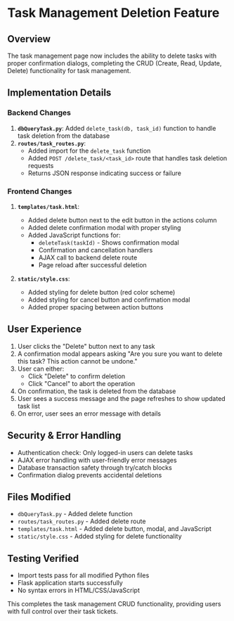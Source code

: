 # Task Management Deletion Feature

## Overview
The task management page now includes the ability to delete tasks with proper confirmation dialogs, completing the CRUD (Create, Read, Update, Delete) functionality for task management.

## Implementation Details

### Backend Changes
1. **`dbQueryTask.py`**: Added `delete_task(db, task_id)` function to handle task deletion from the database
2. **`routes/task_routes.py`**: 
   - Added import for the `delete_task` function
   - Added `POST /delete_task/<task_id>` route that handles task deletion requests
   - Returns JSON response indicating success or failure

### Frontend Changes
1. **`templates/task.html`**:
   - Added delete button next to the edit button in the actions column
   - Added delete confirmation modal with proper styling
   - Added JavaScript functions for:
     - `deleteTask(taskId)` - Shows confirmation modal
     - Confirmation and cancellation handlers
     - AJAX call to backend delete route
     - Page reload after successful deletion

2. **`static/style.css`**:
   - Added styling for delete button (red color scheme)
   - Added styling for cancel button and confirmation modal
   - Added proper spacing between action buttons

## User Experience
1. User clicks the "Delete" button next to any task
2. A confirmation modal appears asking "Are you sure you want to delete this task? This action cannot be undone."
3. User can either:
   - Click "Delete" to confirm deletion
   - Click "Cancel" to abort the operation
4. On confirmation, the task is deleted from the database
5. User sees a success message and the page refreshes to show updated task list
6. On error, user sees an error message with details

## Security & Error Handling
- Authentication check: Only logged-in users can delete tasks
- AJAX error handling with user-friendly error messages
- Database transaction safety through try/catch blocks
- Confirmation dialog prevents accidental deletions

## Files Modified
- `dbQueryTask.py` - Added delete function
- `routes/task_routes.py` - Added delete route
- `templates/task.html` - Added delete button, modal, and JavaScript
- `static/style.css` - Added styling for delete functionality

## Testing Verified
- Import tests pass for all modified Python files
- Flask application starts successfully
- No syntax errors in HTML/CSS/JavaScript

This completes the task management CRUD functionality, providing users with full control over their task tickets.
